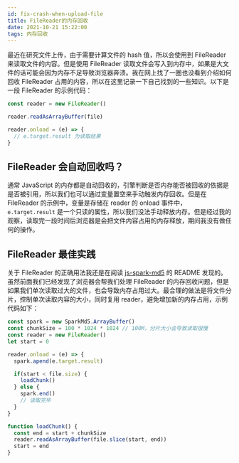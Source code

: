 ```yaml
---
id: fix-crash-when-upload-file
title: FileReader的内存回收
date: 2021-10-21 15:22:00
tags: 内存回收
---
```


最近在研究文件上传，由于需要计算文件的 hash 值，所以会使用到 FileReader 来读取文件的内容。但是使用 FileReader 读取文件会写入到内存中，如果是大文件的话可能会因为内存不足导致浏览器奔溃。我在网上找了一圈也没看到介绍如何回收 FileReader 占用的内容，所以在这里记录一下自己找到的一些知识。以下是一段 FileReader 的示例代码：

```js
const reader = new FileReader()

reader.readAsArrayBuffer(file)

reader.onload = (e) => {
  // e.target.result 为读取结果
}

```

## FileReader 会自动回收吗？

通常 JavaScript 的内存都是自动回收的，引擎判断是否内存能否被回收的依据是是否被引用，所以我们也可以通过变量置空来手动触发内存回收。但是在 FileReader 的示例中，变量是存储在 reader 的 onload 事件中，`e.target.result` 是一个只读的属性，所以我们没法手动释放内存。但是经过我的观察，读取完一段时间后浏览器是会把文件内容占用的内存释放，期间我没有做任何的操作。

## FileReader 最佳实践

关于 FileReader 的正确用法我还是在阅读 [js-spark-md5](https://github.com/satazor/js-spark-md5) 的 README 发现的。虽然前面我们已经发现了浏览器会帮我们处理 FileReader 的内存回收问题，但是如果我们单次读取过大的文件，也会导致内存占用过大。最合理的做法是将文件分片，控制单次读取内容的大小，同时复用 reader，避免增加新的内存占用，示例代码如下：

```js
const spark = new SparkMd5.ArrayBuffer()
const chunkSize = 100 * 1024 * 1024 // 100M，分片大小会导致读取很慢
const reader = new FileReader()
let start = 0

reader.onload = (e) => {
  spark.apend(e.target.result)

  if(start < file.size) {
    loadChunk()
  } else {
    spark.end()
    // 读取完毕
  }
}

function loadChunk() {
  const end = start + chunkSize
  reader.readAsArrayBuffer(file.slice(start, end))
  start = end
}
```

